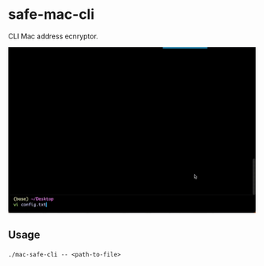 # safe-mac-cli
CLI Mac address ecnryptor.

![](https://github.com/l3r8yJ/safe-mac-cli/blob/master/demo/gif-demo.gif)

## Usage
`./mac-safe-cli -- <path-to-file>`
